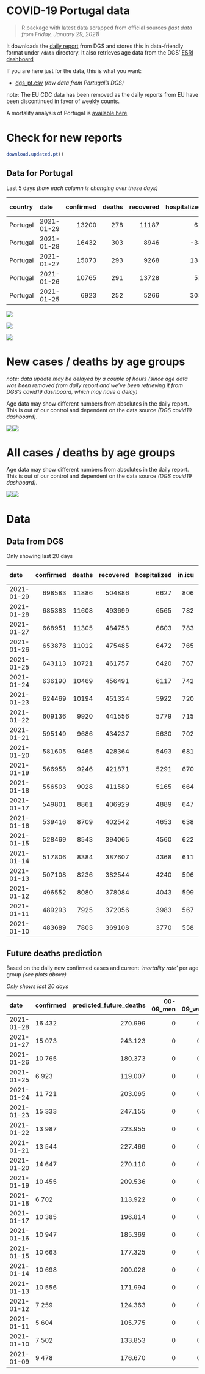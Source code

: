 COVID-19 Portugal data
================

> R package with latest data scrapped from official sources *(last data
> from Friday, January 29, 2021)*

It downloads the [daily
report](https://covid19.min-saude.pt/relatorio-de-situacao/) from DGS
and stores this in data-friendly format under `/data` directory. It also
retrieves age data from the DGS’ [ESRI
dashboard](https://covid19.min-saude.pt/ponto-de-situacao-atual-em-portugal/)

If you are here just for the data, this is what you want:

  - [dgs\_pt.csv](raw/master/data/dgs_pt.csv) *(raw data from Portugal’s
    DGS)*

note: The EU CDC data has been removed as the daily reports from EU have
been discontinued in favor of weekly counts.

A mortality analysis of Portugal is [available
here](https://averissimo.github.io/covid19-analysis/mortality.html)

# Check for new reports

``` r
download.updated.pt()
```

## Data for Portugal

Last 5 days *(how each column is changing over these days)*

| country  | date       | confirmed | deaths | recovered | hospitalized | in.icu | confirmed\_m\_00-09 | confirmed\_w\_00-09 | confirmed\_m\_10-19 | confirmed\_w\_10-19 | confirmed\_m\_20-29 | confirmed\_w\_20-29 | confirmed\_m\_30-39 | confirmed\_w\_30-39 | confirmed\_m\_40-49 | confirmed\_w\_40-49 | confirmed\_m\_50-59 | confirmed\_w\_50-59 | confirmed\_m\_60-69 | confirmed\_w\_60-69 | confirmed\_m\_70-79 | confirmed\_w\_70-79 | confirmed\_m\_80+ | confirmed\_w\_80+ | death\_m\_00-09 | death\_w\_00-09 | death\_m\_10-19 | death\_w\_10-19 | death\_m\_20-29 | death\_w\_20-29 | death\_m\_30-39 | death\_w\_30-39 | death\_m\_40-49 | death\_w\_40-49 | death\_m\_50-59 | death\_w\_50-59 | death\_m\_60-69 | death\_w\_60-69 | death\_m\_70-79 | death\_w\_70-79 | death\_m\_80+ | death\_w\_80+ |
| :------- | :--------- | --------: | -----: | --------: | -----------: | -----: | ------------------: | ------------------: | ------------------: | ------------------: | ------------------: | ------------------: | ------------------: | ------------------: | ------------------: | ------------------: | ------------------: | ------------------: | ------------------: | ------------------: | ------------------: | ------------------: | ----------------: | ----------------: | --------------: | --------------: | --------------: | --------------: | --------------: | --------------: | --------------: | --------------: | --------------: | --------------: | --------------: | --------------: | --------------: | --------------: | --------------: | --------------: | ------------: | ------------: |
| Portugal | 2021-01-29 |     13200 |    278 |     11187 |           62 |     24 |                  NA |                  NA |                  NA |                  NA |                  NA |                  NA |                  NA |                  NA |                  NA |                  NA |                  NA |                  NA |                  NA |                  NA |                  NA |                  NA |                NA |                NA |              NA |              NA |              NA |              NA |              NA |              NA |              NA |              NA |              NA |              NA |              NA |              NA |              NA |              NA |              NA |              NA |            NA |            NA |
| Portugal | 2021-01-28 |     16432 |    303 |      8946 |         \-38 |    \-1 |                 590 |                 573 |                 828 |                 816 |                 984 |                1103 |                 977 |                1214 |                1283 |                1516 |                1082 |                1326 |                 824 |                 979 |                 518 |                 540 |               407 |               865 |               0 |               0 |               0 |               0 |               0 |               1 |               1 |               0 |               2 |               1 |               4 |               2 |              15 |              11 |              35 |              22 |           103 |           106 |
| Portugal | 2021-01-27 |     15073 |    293 |      9268 |          131 |     18 |                 469 |                 438 |                 752 |                 713 |                 842 |                 957 |                 896 |                1166 |                1187 |                1533 |                1112 |                1271 |                 778 |                 819 |                 483 |                 551 |               355 |               748 |               0 |               0 |               0 |               0 |               0 |               0 |               0 |               0 |               2 |               3 |               2 |               1 |              11 |               6 |              41 |              36 |           104 |            87 |
| Portugal | 2021-01-26 |     10765 |    291 |     13728 |           52 |    \-2 |                 327 |                 314 |                 485 |                 490 |                 623 |                 740 |                 680 |                 822 |                 862 |                1045 |                 779 |                 870 |                 559 |                 584 |                 383 |                 379 |               268 |               550 |               0 |               0 |               0 |               0 |               0 |               0 |               1 |               0 |               2 |               1 |               6 |               5 |              18 |               4 |              35 |              24 |            90 |           105 |
| Portugal | 2021-01-25 |      6923 |    252 |      5266 |          303 |     25 |                 249 |                 249 |                 343 |                 358 |                 410 |                 458 |                 428 |                 519 |                 522 |                 640 |                 453 |                 557 |                 355 |                 363 |                 240 |                 246 |               212 |               320 |               0 |               0 |               0 |               0 |               0 |               0 |               0 |               0 |               0 |               1 |               4 |               1 |              25 |               5 |              37 |              13 |            70 |            96 |

![](README_files/figure-gfm/totals-1.svg)<!-- -->

![](README_files/figure-gfm/differential-1.svg)<!-- -->

![](README_files/figure-gfm/differential_7days-1.svg)<!-- -->

# New cases / deaths by age groups

*note: data update may be delayed by a couple of hours (since age data
was been removed from daily report and we’ve been retrieving it from
DGS’s covid19 dashboard, which may have a delay)*

Age data may show different numbers from absolutes in the daily report.
This is out of our control and dependent on the data source *(DGS
covid19 dashboard)*.

![](README_files/figure-gfm/new_cases_deaths-1.svg)<!-- -->![](README_files/figure-gfm/new_cases_deaths-2.svg)<!-- -->

# All cases / deaths by age groups

Age data may show different numbers from absolutes in the daily report.
This is out of our control and dependent on the data source *(DGS
covid19 dashboard)*.

![](README_files/figure-gfm/total_cases_deaths-1.svg)<!-- -->![](README_files/figure-gfm/total_cases_deaths-2.svg)<!-- -->

# Data

## Data from DGS

Only showing last 20 days

| date       | confirmed | deaths | recovered | hospitalized | in.icu | confirmed\_m\_00-09 | confirmed\_w\_00-09 | confirmed\_m\_10-19 | confirmed\_w\_10-19 | confirmed\_m\_20-29 | confirmed\_w\_20-29 | confirmed\_m\_30-39 | confirmed\_w\_30-39 | confirmed\_m\_40-49 | confirmed\_w\_40-49 | confirmed\_m\_50-59 | confirmed\_w\_50-59 | confirmed\_m\_60-69 | confirmed\_w\_60-69 | confirmed\_m\_70-79 | confirmed\_w\_70-79 | confirmed\_m\_80+ | confirmed\_w\_80+ | death\_m\_00-09 | death\_w\_00-09 | death\_m\_10-19 | death\_w\_10-19 | death\_m\_20-29 | death\_w\_20-29 | death\_m\_30-39 | death\_w\_30-39 | death\_m\_40-49 | death\_w\_40-49 | death\_m\_50-59 | death\_w\_50-59 | death\_m\_60-69 | death\_w\_60-69 | death\_m\_70-79 | death\_w\_70-79 | death\_m\_80+ | death\_w\_80+ |
| :--------- | --------: | -----: | --------: | -----------: | -----: | ------------------: | ------------------: | ------------------: | ------------------: | ------------------: | ------------------: | ------------------: | ------------------: | ------------------: | ------------------: | ------------------: | ------------------: | ------------------: | ------------------: | ------------------: | ------------------: | ----------------: | ----------------: | --------------: | --------------: | --------------: | --------------: | --------------: | --------------: | --------------: | --------------: | --------------: | --------------: | --------------: | --------------: | --------------: | --------------: | --------------: | --------------: | ------------: | ------------: |
| 2021-01-29 |    698583 |  11886 |    504886 |         6627 |    806 |                  NA |                  NA |                  NA |                  NA |                  NA |                  NA |                  NA |                  NA |                  NA |                  NA |                  NA |                  NA |                  NA |                  NA |                  NA |                  NA |                NA |                NA |              NA |              NA |              NA |              NA |              NA |              NA |              NA |              NA |              NA |              NA |              NA |              NA |              NA |              NA |              NA |              NA |            NA |            NA |
| 2021-01-28 |    685383 |  11608 |    493699 |         6565 |    782 |               19229 |               18511 |               31842 |               32190 |               46695 |               53452 |               45285 |               54630 |               50203 |               64274 |               44241 |               56731 |               32703 |               35294 |               20841 |               23390 |             18370 |             37292 |               0 |               1 |               1 |               1 |               5 |               4 |              14 |              12 |              65 |              36 |             211 |              84 |             694 |             278 |            1504 |             889 |          3567 |          4242 |
| 2021-01-27 |    668951 |  11305 |    484753 |         6603 |    783 |               18639 |               17938 |               31014 |               31374 |               45711 |               52349 |               44308 |               53416 |               48920 |               62758 |               43159 |               55405 |               31879 |               34315 |               20323 |               22850 |             17963 |             36427 |               0 |               1 |               1 |               1 |               5 |               3 |              13 |              12 |              63 |              35 |             207 |              82 |             679 |             267 |            1469 |             867 |          3464 |          4136 |
| 2021-01-26 |    653878 |  11012 |    475485 |         6472 |    765 |               18170 |               17500 |               30262 |               30661 |               44869 |               51392 |               43412 |               52250 |               47733 |               61225 |               42047 |               54134 |               31101 |               33496 |               19840 |               22299 |             17608 |             35679 |               0 |               1 |               1 |               1 |               5 |               3 |              13 |              12 |              61 |              32 |             205 |              81 |             668 |             261 |            1428 |             831 |          3360 |          4049 |
| 2021-01-25 |    643113 |  10721 |    461757 |         6420 |    767 |               17843 |               17186 |               29777 |               30171 |               44246 |               50652 |               42732 |               51428 |               46871 |               60180 |               41268 |               53264 |               30542 |               32912 |               19457 |               21920 |             17340 |             35129 |               0 |               1 |               1 |               1 |               5 |               3 |              12 |              12 |              59 |              31 |             199 |              76 |             650 |             257 |            1393 |             807 |          3270 |          3944 |
| 2021-01-24 |    636190 |  10469 |    456491 |         6117 |    742 |               17594 |               16937 |               29434 |               29813 |               43836 |               50194 |               42304 |               50909 |               46349 |               59540 |               40815 |               52707 |               30187 |               32549 |               19217 |               21674 |             17128 |             34809 |               0 |               1 |               1 |               1 |               5 |               3 |              12 |              12 |              59 |              30 |             195 |              75 |             625 |             252 |            1356 |             794 |          3200 |          3848 |
| 2021-01-23 |    624469 |  10194 |    451324 |         5922 |    720 |               17185 |               16581 |               28831 |               29212 |               43160 |               49364 |               41564 |               50100 |               45443 |               58379 |               40036 |               51755 |               29612 |               31920 |               18885 |               21291 |             16771 |             34189 |               0 |               1 |               1 |               1 |               5 |               3 |              12 |              12 |              59 |              29 |             191 |              74 |             610 |             244 |            1318 |             771 |          3117 |          3746 |
| 2021-01-22 |    609136 |   9920 |    441556 |         5779 |    715 |               16725 |               16084 |               27996 |               28428 |               42251 |               48351 |               40617 |               48895 |               44230 |               56926 |               39009 |               50419 |               28852 |               31120 |               18420 |               20814 |             16374 |             33434 |               0 |               1 |               1 |               1 |               5 |               3 |              12 |              12 |              58 |              29 |             184 |              73 |             587 |             238 |            1277 |             751 |          3035 |          3653 |
| 2021-01-21 |    595149 |   9686 |    434237 |         5630 |    702 |               16253 |               15642 |               27213 |               27712 |               41400 |               47389 |               39721 |               47806 |               43155 |               55606 |               38062 |               49260 |               28230 |               30400 |               18016 |               20353 |             16024 |             32719 |               0 |               1 |               1 |               1 |               5 |               3 |              12 |              12 |              57 |              29 |             183 |              73 |             575 |             234 |            1241 |             734 |          2959 |          3566 |
| 2021-01-20 |    581605 |   9465 |    428364 |         5493 |    681 |               15808 |               15213 |               26457 |               27009 |               40617 |               46504 |               38886 |               46790 |               42116 |               54253 |               37151 |               48117 |               27592 |               29696 |               17613 |               19930 |             15622 |             32048 |               0 |               1 |               1 |               1 |               5 |               3 |              12 |              11 |              56 |              29 |             176 |              72 |             561 |             229 |            1213 |             715 |          2900 |          3480 |
| 2021-01-19 |    566958 |   9246 |    421871 |         5291 |    670 |               15385 |               14819 |               25716 |               26302 |               39770 |               45542 |               37960 |               45585 |               40996 |               52820 |               36193 |               46914 |               26907 |               28953 |               17149 |               19404 |             15150 |             31211 |               0 |               1 |               1 |               1 |               4 |               3 |              11 |              11 |              54 |              28 |             172 |              71 |             548 |             225 |            1191 |             692 |          2826 |          3407 |
| 2021-01-18 |    556503 |   9028 |    411589 |         5165 |    664 |               15132 |               14541 |               25258 |               25868 |               39168 |               44845 |               37323 |               44765 |               40187 |               51822 |               35507 |               46013 |               26344 |               28410 |               16800 |               19052 |             14826 |             30463 |               0 |               1 |               1 |               1 |               4 |               3 |               9 |              11 |              54 |              28 |             168 |              68 |             537 |             220 |            1159 |             682 |          2764 |          3318 |
| 2021-01-17 |    549801 |   8861 |    406929 |         4889 |    647 |               14909 |               14318 |               24887 |               25534 |               38737 |               44378 |               36904 |               44231 |               39693 |               51206 |               35806 |               45499 |               26002 |               28072 |               16579 |               18838 |             14640 |             30109 |               0 |               1 |               1 |               1 |               3 |               3 |               9 |               9 |              54 |              27 |             167 |              66 |             530 |             215 |            1142 |             677 |          2702 |          3254 |
| 2021-01-16 |    539416 |   8709 |    402542 |         4653 |    638 |               14546 |               13994 |               24342 |               24994 |               38146 |               43649 |               36284 |               43486 |               38925 |               50221 |               34496 |               44686 |               25519 |               27481 |               16252 |               18511 |             14349 |             29407 |               0 |               1 |               1 |               1 |               3 |               3 |               9 |               8 |              54 |              27 |             165 |              65 |             524 |             212 |            1116 |             664 |          2654 |          3202 |
| 2021-01-15 |    528469 |   8543 |    394065 |         4560 |    622 |               14197 |               13662 |               23749 |               24359 |               37445 |               42867 |               35633 |               42656 |               38109 |               49193 |               33768 |               43779 |               25013 |               26959 |               15889 |               18129 |             14050 |             28838 |               0 |               1 |               1 |               1 |               3 |               3 |               9 |               7 |              53 |              27 |             160 |              65 |             211 |             209 |            1096 |             649 |          2602 |          3146 |
| 2021-01-14 |    517806 |   8384 |    387607 |         4368 |    611 |               13843 |               13321 |               23240 |               23790 |               36694 |               42134 |               34952 |               41868 |               37333 |               48183 |               33046 |               42892 |               24526 |               26465 |               15540 |               17753 |             13774 |             28283 |               0 |               1 |               1 |               1 |               3 |               3 |               9 |               7 |              52 |              27 |             157 |              65 |             504 |             203 |            1074 |             638 |          2560 |          3079 |
| 2021-01-13 |    507108 |   8236 |    382544 |         4240 |    596 |               13524 |               12998 |               22723 |               23308 |               36004 |               41364 |               34299 |               41072 |               36554 |               47163 |               32376 |               41999 |               23978 |               25933 |               15208 |               17353 |             13428 |             27657 |               0 |               1 |               1 |               1 |               3 |               3 |               9 |               7 |              49 |              26 |             155 |              64 |             490 |             197 |            1060 |             618 |          2522 |          3030 |
| 2021-01-12 |    496552 |   8080 |    378084 |         4043 |    599 |               13225 |               12699 |               22215 |               22816 |               35334 |               40545 |               33562 |               40252 |               35833 |               46145 |               31709 |               41096 |               23419 |               25372 |               14899 |               16989 |             13169 |             27106 |               0 |               1 |               1 |               1 |               3 |               3 |               8 |               7 |              47 |              26 |             151 |              63 |             480 |             195 |            1048 |             609 |          2465 |          2972 |
| 2021-01-11 |    489293 |   7925 |    372056 |         3983 |    567 |               13047 |               12551 |               21875 |               22477 |               34851 |               39947 |               33094 |               39700 |               35330 |               45504 |               31217 |               40522 |               23007 |               24937 |               14644 |               16701 |             12974 |             26751 |               0 |               1 |               1 |               1 |               3 |               3 |               8 |               7 |              46 |              26 |             147 |              63 |             469 |             189 |            1035 |             597 |          2422 |          2907 |
| 2021-01-10 |    483689 |   7803 |    369108 |         3770 |    558 |               12880 |               12414 |               21620 |               22205 |               34458 |               39500 |               32757 |               39266 |               34935 |               45014 |               30872 |               40073 |               22735 |               24621 |               14479 |               16506 |             12802 |             26387 |               0 |               1 |               1 |               1 |               3 |               3 |               8 |               7 |              45 |              26 |             145 |              63 |             459 |             185 |            1018 |             583 |          2392 |          2863 |

## Future deaths prediction

Based on the daily new confirmed cases and current *‘mortality rate’*
per age group *(see plots above)*

*Only shows last 20 days*

| date       | confirmed | predicted\_future\_deaths | 00-09\_men | 00-09\_women | 10-19\_men | 10-19\_women | 20-29\_men | 20-29\_women | 30-39\_men | 30-39\_women | 40-49\_men | 40-49\_women | 50-59\_men | 50-59\_women | 60-69\_men | 60-69\_women | 70-79\_men | 70-79\_women | 80+\_men | 80+\_women |
| :--------- | :-------- | ------------------------: | ---------: | -----------: | ---------: | -----------: | ---------: | -----------: | ---------: | -----------: | ---------: | -----------: | ---------: | -----------: | ---------: | -----------: | ---------: | -----------: | -------: | ---------: |
| 2021-01-28 | 16 432    |                   270.999 |          0 |        0.031 |      0.026 |        0.025 |      0.105 |        0.083 |      0.302 |        0.267 |      1.661 |        0.849 |      5.160 |        1.963 |     17.486 |        7.711 |     37.382 |       20.524 |   79.029 |     98.395 |
| 2021-01-27 | 15 073    |                   243.123 |          0 |        0.024 |      0.024 |        0.022 |      0.090 |        0.072 |      0.277 |        0.256 |      1.537 |        0.859 |      5.303 |        1.882 |     16.510 |        6.451 |     34.856 |       20.942 |   68.932 |     85.086 |
| 2021-01-26 | 10 765    |                   180.373 |          0 |        0.017 |      0.015 |        0.015 |      0.067 |        0.055 |      0.210 |        0.181 |      1.116 |        0.585 |      3.715 |        1.288 |     11.863 |        4.600 |     27.639 |       14.405 |   52.039 |     62.563 |
| 2021-01-25 | 6 923     |                   119.007 |          0 |        0.013 |      0.011 |        0.011 |      0.044 |        0.034 |      0.132 |        0.114 |      0.676 |        0.358 |      2.161 |        0.825 |      7.534 |        2.859 |     17.320 |        9.350 |   41.165 |     36.400 |
| 2021-01-24 | 11 721    |                   203.065 |          0 |        0.019 |      0.019 |        0.019 |      0.072 |        0.062 |      0.229 |        0.178 |      1.173 |        0.650 |      3.715 |        1.410 |     12.202 |        4.954 |     23.959 |       14.557 |   69.321 |     70.526 |
| 2021-01-23 | 15 333    |                   247.155 |          0 |        0.027 |      0.026 |        0.024 |      0.097 |        0.076 |      0.293 |        0.265 |      1.571 |        0.814 |      4.898 |        1.978 |     16.128 |        6.301 |     33.557 |       18.130 |   77.088 |     85.882 |
| 2021-01-22 | 13 987    |                   223.955 |          0 |        0.024 |      0.025 |        0.022 |      0.091 |        0.072 |      0.277 |        0.239 |      1.392 |        0.739 |      4.517 |        1.716 |     13.200 |        5.671 |     29.155 |       17.522 |   67.961 |     81.332 |
| 2021-01-21 | 13 544    |                   227.469 |          0 |        0.023 |      0.024 |        0.022 |      0.084 |        0.066 |      0.258 |        0.223 |      1.345 |        0.758 |      4.345 |        1.692 |     13.539 |        5.545 |     29.083 |       16.077 |   78.058 |     76.327 |
| 2021-01-20 | 14 647    |                   270.110 |          0 |        0.021 |      0.023 |        0.022 |      0.091 |        0.072 |      0.286 |        0.265 |      1.450 |        0.803 |      4.569 |        1.781 |     14.537 |        5.852 |     33.485 |       19.992 |   91.651 |     95.210 |
| 2021-01-19 | 10 455    |                   209.536 |          0 |        0.015 |      0.014 |        0.013 |      0.064 |        0.052 |      0.197 |        0.180 |      1.047 |        0.559 |      3.272 |        1.334 |     11.948 |        4.277 |     25.186 |       13.379 |   62.913 |     85.086 |
| 2021-01-18 | 6 702     |                   113.922 |          0 |        0.012 |      0.012 |        0.010 |      0.046 |        0.035 |      0.130 |        0.117 |      0.640 |        0.345 |      1.426 |        0.761 |      7.258 |        2.662 |     15.949 |        8.134 |   36.117 |     40.268 |
| 2021-01-17 | 10 385    |                   196.814 |          0 |        0.018 |      0.017 |        0.017 |      0.063 |        0.055 |      0.192 |        0.164 |      0.994 |        0.552 |      6.248 |        1.204 |     10.250 |        4.655 |     23.598 |       12.429 |   56.505 |     79.853 |
| 2021-01-16 | 10 947    |                   185.369 |          0 |        0.018 |      0.019 |        0.020 |      0.075 |        0.059 |      0.201 |        0.182 |      1.057 |        0.576 |      3.472 |        1.343 |     10.738 |        4.112 |     26.196 |       14.519 |   58.058 |     64.724 |
| 2021-01-15 | 10 663    |                   177.325 |          0 |        0.018 |      0.016 |        0.018 |      0.080 |        0.055 |      0.211 |        0.173 |      1.005 |        0.566 |      3.443 |        1.313 |     10.335 |        3.891 |     25.186 |       14.291 |   53.592 |     63.132 |
| 2021-01-14 | 10 698    |                   200.028 |          0 |        0.017 |      0.016 |        0.015 |      0.074 |        0.058 |      0.202 |        0.175 |      1.009 |        0.571 |      3.195 |        1.322 |     11.629 |        4.190 |     23.959 |       15.203 |   67.185 |     71.208 |
| 2021-01-13 | 10 556    |                   171.994 |          0 |        0.016 |      0.016 |        0.015 |      0.072 |        0.061 |      0.228 |        0.180 |      0.934 |        0.570 |      3.181 |        1.337 |     11.863 |        4.419 |     22.299 |       13.835 |   50.291 |     62.677 |
| 2021-01-12 | 7 259     |                   124.363 |          0 |        0.008 |      0.011 |        0.011 |      0.052 |        0.045 |      0.145 |        0.121 |      0.651 |        0.359 |      2.347 |        0.850 |      8.743 |        3.426 |     18.402 |       10.946 |   37.864 |     40.382 |
| 2021-01-11 | 5 604     |                   105.775 |          0 |        0.007 |      0.008 |        0.008 |      0.042 |        0.033 |      0.104 |        0.095 |      0.511 |        0.274 |      1.645 |        0.665 |      5.772 |        2.489 |     11.907 |        7.412 |   33.398 |     41.405 |
| 2021-01-10 | 7 502     |                   133.853 |          0 |        0.011 |      0.011 |        0.011 |      0.058 |        0.043 |      0.152 |        0.125 |      0.684 |        0.346 |      2.327 |        0.893 |      7.640 |        3.300 |     16.454 |       10.224 |   37.087 |     54.487 |
| 2021-01-09 | 9 478     |                   176.670 |          0 |        0.012 |      0.014 |        0.015 |      0.073 |        0.056 |      0.195 |        0.154 |      0.833 |        0.481 |      2.833 |        1.072 |      9.932 |        4.127 |     22.083 |       13.341 |   54.563 |     66.886 |
